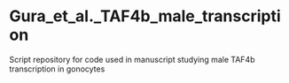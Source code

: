 # Gura_et_al._TAF4b_male_transcription
Script repository for code used in manuscript studying male TAF4b transcription in gonocytes
